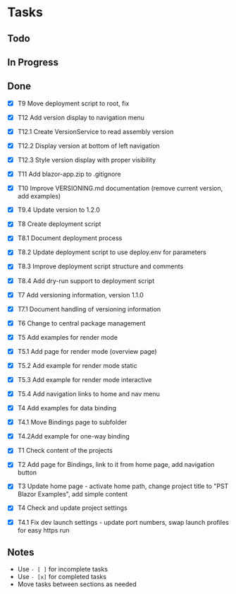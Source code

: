 # Tasks

## Todo

## In Progress

## Done

- [x] T9 Move deployment script to root, fix

- [x] T12 Add version display to navigation menu
- [x] T12.1 Create VersionService to read assembly version
- [x] T12.2 Display version at bottom of left navigation
- [x] T12.3 Style version display with proper visibility

- [x] T11 Add blazor-app.zip to .gitignore
- [x] T10 Improve VERSIONING.md documentation (remove current version, add examples)
- [x] T9.4 Update version to 1.2.0

- [x] T8 Create deployment script
- [x] T8.1 Document deployment process
- [x] T8.2 Update deployment script to use deploy.env for parameters
- [x] T8.3 Improve deployment script structure and comments
- [x] T8.4 Add dry-run support to deployment script

- [x] T7 Add versioning information, version 1.1.0
- [x] T7.1 Document handling of versioning information

- [x] T6 Change to central package management

- [x] T5 Add examples for render mode
- [x] T5.1 Add page for render mode (overview page)
- [x] T5.2 Add example for render mode static
- [x] T5.3 Add example for render mode interactive
- [x] T5.4 Add navigation links to home and nav menu

- [x] T4 Add examples for data binding
- [x] T4.1 Move Bindings page to subfolder
- [x] T4.2Add example for one-way binding

- [x] T1 Check content of the projects
- [x] T2 Add page for Bindings, link to it from home page, add navigation button
- [x] T3 Update home page - activate home path, change project title to "PST Blazor Examples", add simple content
- [x] T4 Check and update project settings
- [x] T4.1 Fix dev launch settings - update port numbers, swap launch profiles for easy https run

## Notes

- Use `- [ ]` for incomplete tasks
- Use `- [x]` for completed tasks
- Move tasks between sections as needed

